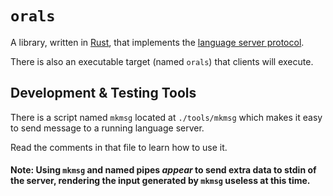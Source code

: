 # `orals`

A library, written in [Rust](https://www.rust-lang.org/), that implements the [language server protocol](https://microsoft.github.io/language-server-protocol/specification).

There is also an executable target (named `orals`) that clients will execute.

## Development & Testing Tools

There is a script named `mkmsg` located at `./tools/mkmsg` which makes it easy to send message to a running language server.

Read the comments in that file to learn how to use it.

#### Note: Using `mkmsg` and named pipes _appear_ to send extra data to stdin of the server, rendering the input generated by `mkmsg` useless at this time.
